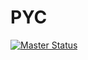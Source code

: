 # PYC
[![Master Status](https://api.netlify.com/api/v1/badges/be939f8e-3776-4b86-a2c8-cfdeb7a3d1b5/deploy-status)](https://app.netlify.com/sites/laughing-hawking-b1561a/deploys)